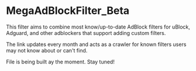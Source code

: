 # MegaAdBlockFilter_Beta
This filter aims to combine most know/up-to-date AdBlock filters for uBlock, Adguard, and other adblockers that support adding custom filters.

The link updates every month and acts as a crawler for known filters users may not know about or can't find.

File is being built ay the moment. Stay tuned!

